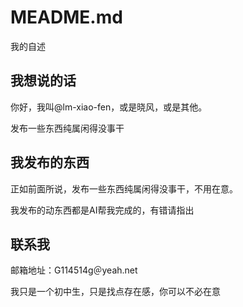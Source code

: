 # MEADME.md
我的自述
## 我想说的话
你好，我叫@lm-xiao-fen，或是晓风，或是其他。

发布一些东西纯属闲得没事干
## 我发布的东西
正如前面所说，发布一些东西纯属闲得没事干，不用在意。

我发布的动东西都是AI帮我完成的，有错请指出
## 联系我
邮箱地址：G114514g＠yeah.net







我只是一个初中生，只是找点存在感，你可以不必在意

